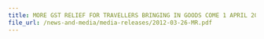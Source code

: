 ```yaml
---
title: MORE GST RELIEF FOR TRAVELLERS BRINGING IN GOODS COME 1 APRIL 2012 
file_url: /news-and-media/media-releases/2012-03-26-MR.pdf
---
```

